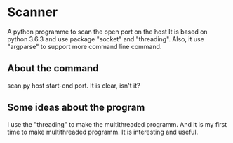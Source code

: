 # Scanner
A python programme to scan the open port on the host
It is based on python 3.6.3 and use package "socket" and "threading". Also, it use "argparse" to support more command line command. 
## About the command
scan.py host start-end port. It is clear, isn't it?
## Some ideas about the program
I use the "threading" to make the multithreaded programm. And it is my first time to make multithreaded programm. It is interesting and useful.
